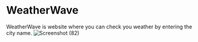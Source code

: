 # WeatherWave
WeatherWave is website where you can check you weather by entering the city name.
![Screenshot (82)](https://github.com/ashishkr7628/WeatherWave/assets/142486930/74ed27e5-b776-440e-a3e8-02e7d3e62597)
